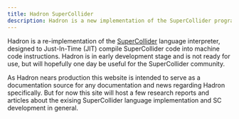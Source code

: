 ```yaml
---
title: Hadron SuperCollider
description: Hadron is a new implementation of the SuperCollider programming language interpreter.
---
```


Hadron is a re-implementation of the [SuperCollider](https://supercollider.github.io/) language interpreter,
designed to Just-In-Time (JIT) compile SuperCollider code into machine code instructions. Hadron is in
early development stage and is not ready for use, but will hopefully one day be useful for the SuperCollider community.

As Hadron nears production this website is intended to serve as a documentation source for any documentation and news
regarding Hadron specifically. But for now this site will host a few research reports and articles about
the exising SuperCollider language implementation and SC development in general.

